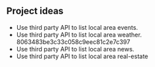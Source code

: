 ## Project ideas

* Use third party API to list local area events.
* Use third party API to list local area weather. 8063483be3c33c058c9eec81c2e7c397
* Use third party API to list local area news.
* Use third party API to list local area real-estate

